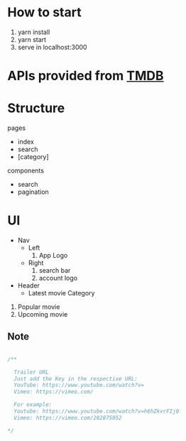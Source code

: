 # How to start
1. yarn install
2. yarn start
3. serve in localhost:3000

# APIs provided from [TMDB](https://www.themoviedb.org/documentation/api)

# Structure
pages
- index
- search
- [category]

components
- search
- pagination



# UI
- Nav
  - Left
    1. App Logo
  - Right
    1. search bar
    2. account logo
- Header
  - Latest movie
Category
1. Popular movie
2. Upcoming movie

## Note

```javascript

/**

  Trailer URL
  Just add the Key in the respective URL:
  YouTube: https://www.youtube.com/watch?v=
  Vimeo: https://vimeo.com/

  For example:
  Youtube: https://www.youtube.com/watch?v=h6hZkvrFIj0
  Vimeo: https://vimeo.com/282875052

*/

```





